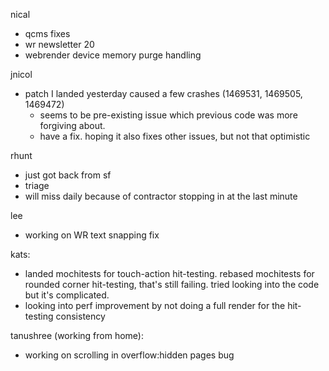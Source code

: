 nical
* qcms fixes
* wr newsletter 20
* webrender device memory purge handling

jnicol
* patch I landed yesterday caused a few crashes (1469531, 1469505, 1469472)
    * seems to be pre-existing issue which previous code was more forgiving about.
    * have a fix. hoping it also fixes other issues, but not that optimistic

rhunt
* just got back from sf
* triage
* will miss daily because of contractor stopping in at the last minute

lee
* working on WR text snapping fix

kats:
* landed mochitests for touch-action hit-testing. rebased mochitests for rounded corner hit-testing, that's still failing. tried looking into the code but it's complicated.
* looking into perf improvement by not doing a full render for the hit-testing consistency

tanushree (working from home):
* working on scrolling in overflow:hidden pages bug 
